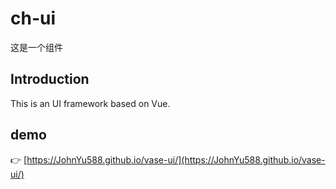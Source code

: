 # ch-ui
这是一个组件

## Introduction

This is an UI framework based on Vue.

## demo

:point_right: [https://JohnYu588.github.io/vase-ui/](https://JohnYu588.github.io/vase-ui/)</br>